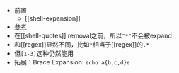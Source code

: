 - 前置
  - [[shell-expansion]]
- [参考](https://www.gnu.org/software/bash/manual/html_node/Filename-Expansion.html)
- 在[[shell-quotes]] removal之前，所以`"*"`不会被expand
- 和[[regex]]显然不同，比如`*`相当于[[regex]]的`.*`
- 但`[1-3]`这种仍然能用
- 拓展：Brace Expansion: `echo a{b,c,d}e`